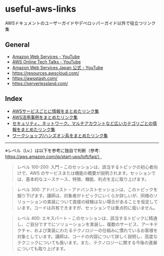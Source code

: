 # useful-aws-links
AWSドキュメントのユーザーガイドやデベロッパーガイド以外で役立つリンク集

## General
- [Amazon Web Services - YouTube](https://www.youtube.com/channel/UCd6MoB9NC6uYN2grvUNT-Zg)
- [AWS Online Tech Talks - YouTube](https://www.youtube.com/channel/UCT-nPlVzJI-ccQXlxjSvJmw)
- [Amazon Web Services Japan 公式 - YouTube](https://www.youtube.com/channel/UCnjKWUK2t5QJYfeqqilhJhQ)
- https://resources.awscloud.com/
- https://awsstash.com/
- https://serverlessland.com/

## Index
- [AWSサービスごとに情報をまとめたリンク集](https://github.com/sugikeitter/useful-aws-links/blob/main/AWS-services.md)
- [AWS活用事例をまとめたリンク集](https://github.com/sugikeitter/useful-aws-links/blob/main/case-studies.md)
- [セキュリティ、ネットワーク、マルチアカウントなど広いカテゴリごとの情報をまとめたリンク集](https://github.com/sugikeitter/useful-aws-links/blob/main/category.md)
- [ワークショップ/ハンズオン系をまとめたリンク集](https://github.com/sugikeitter/useful-aws-links/blob/main/workshops.md)

-----
※レベル（Lv.）は以下を参考に独自で判断（参考: https://aws.amazon.com/jp/start-ups/loft/faq/）
> レベル 100-200: 入門 – このセッションは、該当するトピックの初心者向けで、AWS のサービスまたは機能の概要が説明されます。セッションでは、基本的なユースケース、特徴、機能、利点を主に取り上げます。

> レベル 300: アドバンスト – アドバンストセッションは、このトピックを掘り下げます。講師は、対象者がトピックにいくらか詳しいが、同様のソリューションの実装について直接の経験はない場合があることを仮定しています。コードは共有できますが、セッションでは重点的に扱いません。

> レベル 400: エキスパート – このセッションは、該当するトピックに精通し、ご自分ですでにソリューションを実装し、複数のサービス、アーキテクチャ、および実装にわたるテクノロジーの仕組みに慣れているお客様を対象としています。講師は、コードの内容について詳しく説明し、高度なテクニックについても扱います。また、テクノロジーに関する今後の進展についても取り上げます。

